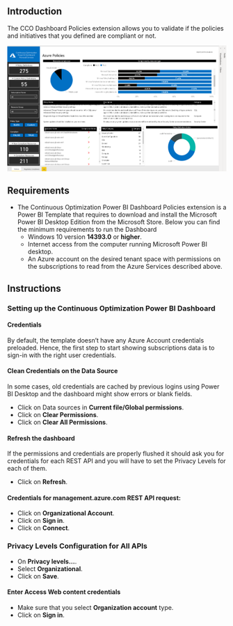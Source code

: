 
## Introduction

The CCO Dashboard Policies extension allows you to validate if the policies and initiatives that you defined are compliant or not. 

![image](https://github.com/alguadam/AzurePoliciesLab/blob/master/Tools/img/MSReadyPoliciesLab.png?raw=true)

## Requirements

- The Continuous Optimization Power BI Dashboard Policies extension is a Power BI Template that requires to download and install the Microsoft Power BI Desktop Edition from the Microsoft Store. Below you can find the minimum requirements to run the Dashboard
    -	Windows 10 version **14393.0** or **higher**.
    -	Internet access from the computer running Microsoft Power BI desktop.
    - An Azure account on the desired tenant space with permissions on the subscriptions to read from the Azure Services described above.

## Instructions

### Setting up the Continuous Optimization Power BI Dashboard
#### Credentials
By default, the template doesn’t have any Azure Account credentials preloaded. Hence, the first step to start showing subscriptions data is to sign-in with the right user credentials.

#### Clean Credentials on the Data Source
In some cases, old credentials are cached by previous logins using Power BI Desktop and the dashboard might show errors or blank fields.

- Click on Data sources in **Current file/Global permissions**.
- Click on **Clear Permissions**.
- Click on **Clear All Permissions**.

#### Refresh the dashboard
If the permissions and credentials are properly flushed it should ask you for credentials for each REST API and you will have to set the Privacy Levels for each of them.

- Click on **Refresh**.
  
#### Credentials for <span>management.azure.com</span> REST API request:
- Click on **Organizational Account**.
- Click on **Sign in**.
- Click on **Connect**.


### Privacy Levels Configuration for All APIs
- On **Privacy levels…**.
- Select **Organizational**.
- Click on **Save**.


#### Enter Access Web content credentials

- Make sure that you select **Organization account** type.
- Click on **Sign in**.
  
